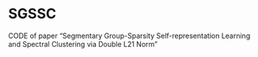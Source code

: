 # SGSSC
CODE of paper “Segmentary Group-Sparsity Self-representation Learning and Spectral Clustering via Double L21 Norm”
